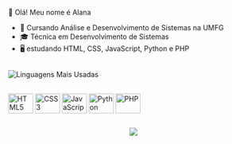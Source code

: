  👋 Olá! Meu nome é Alana

- 🌱 Cursando Análise e Desenvolvimento de Sistemas na UMFG
- 🎓 Técnica em Desenvolvimento de Sistemas
- 🖥️ estudando HTML, CSS, JavaScript, Python e PHP 
  
## 
![Linguagens Mais Usadas](https://github-readme-stats.vercel.app/api/top-langs/?username=maastqz&layout=compact&langs_count=6&theme=merko)
##   
<div style="display: inline_block">
  <img align="center" alt="HTML5" height="40" width="50" src="https://cdn.jsdelivr.net/gh/devicons/devicon/icons/html5/html5-original.svg">
  <img align="center" alt="CSS3" height="40" width="50" src="https://cdn.jsdelivr.net/gh/devicons/devicon/icons/css3/css3-original.svg">
  <img align="center" alt="JavaScript" height="40" width="50" src="https://cdn.jsdelivr.net/gh/devicons/devicon/icons/javascript/javascript-original.svg">
  <img align="center" alt="Python" height="40" width="50" src="https://cdn.jsdelivr.net/gh/devicons/devicon/icons/python/python-original.svg">
  <img align="center" alt="PHP" height="40" width="50" src="https://cdn.jsdelivr.net/gh/devicons/devicon/icons/php/php-original.svg">
</div> 

##
<div align="center">
  <a href="https://www.linkedin.com/in/alana-sales-992142307/" target="_blank"> <img src="https://img.shields.io/badge/LinkedIn-0077B5?style=for-the-badge&logo=linkedin&logoColor=white" target="_blank"></a>
</div>
